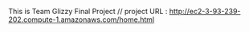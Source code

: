 This is Team Glizzy Final Project
// project URL : http://ec2-3-93-239-202.compute-1.amazonaws.com/home.html

